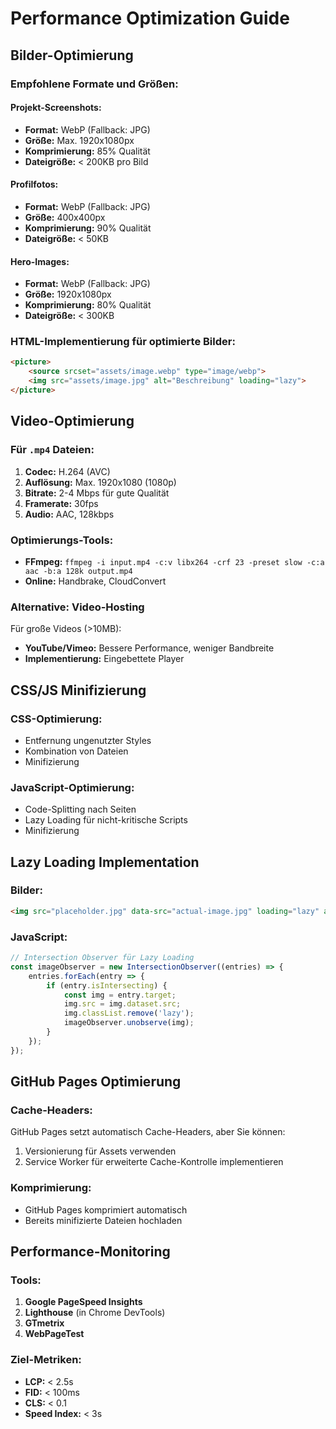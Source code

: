 # Performance Optimization Guide

## Bilder-Optimierung

### Empfohlene Formate und Größen:

#### Projekt-Screenshots:
- **Format:** WebP (Fallback: JPG)
- **Größe:** Max. 1920x1080px
- **Komprimierung:** 85% Qualität
- **Dateigröße:** < 200KB pro Bild

#### Profilfotos:
- **Format:** WebP (Fallback: JPG)
- **Größe:** 400x400px
- **Komprimierung:** 90% Qualität
- **Dateigröße:** < 50KB

#### Hero-Images:
- **Format:** WebP (Fallback: JPG)
- **Größe:** 1920x1080px
- **Komprimierung:** 80% Qualität
- **Dateigröße:** < 300KB

### HTML-Implementierung für optimierte Bilder:
```html
<picture>
    <source srcset="assets/image.webp" type="image/webp">
    <img src="assets/image.jpg" alt="Beschreibung" loading="lazy">
</picture>
```

## Video-Optimierung

### Für `.mp4` Dateien:
1. **Codec:** H.264 (AVC)
2. **Auflösung:** Max. 1920x1080 (1080p)
3. **Bitrate:** 2-4 Mbps für gute Qualität
4. **Framerate:** 30fps
5. **Audio:** AAC, 128kbps

### Optimierungs-Tools:
- **FFmpeg:** `ffmpeg -i input.mp4 -c:v libx264 -crf 23 -preset slow -c:a aac -b:a 128k output.mp4`
- **Online:** Handbrake, CloudConvert

### Alternative: Video-Hosting
Für große Videos (>10MB):
- **YouTube/Vimeo:** Bessere Performance, weniger Bandbreite
- **Implementierung:** Eingebettete Player

## CSS/JS Minifizierung

### CSS-Optimierung:
- Entfernung ungenutzter Styles
- Kombination von Dateien
- Minifizierung

### JavaScript-Optimierung:
- Code-Splitting nach Seiten
- Lazy Loading für nicht-kritische Scripts
- Minifizierung

## Lazy Loading Implementation

### Bilder:
```html
<img src="placeholder.jpg" data-src="actual-image.jpg" loading="lazy" alt="...">
```

### JavaScript:
```javascript
// Intersection Observer für Lazy Loading
const imageObserver = new IntersectionObserver((entries) => {
    entries.forEach(entry => {
        if (entry.isIntersecting) {
            const img = entry.target;
            img.src = img.dataset.src;
            img.classList.remove('lazy');
            imageObserver.unobserve(img);
        }
    });
});
```

## GitHub Pages Optimierung

### Cache-Headers:
GitHub Pages setzt automatisch Cache-Headers, aber Sie können:
1. Versionierung für Assets verwenden
2. Service Worker für erweiterte Cache-Kontrolle implementieren

### Komprimierung:
- GitHub Pages komprimiert automatisch
- Bereits minifizierte Dateien hochladen

## Performance-Monitoring

### Tools:
1. **Google PageSpeed Insights**
2. **Lighthouse** (in Chrome DevTools)
3. **GTmetrix**
4. **WebPageTest**

### Ziel-Metriken:
- **LCP:** < 2.5s
- **FID:** < 100ms
- **CLS:** < 0.1
- **Speed Index:** < 3s
